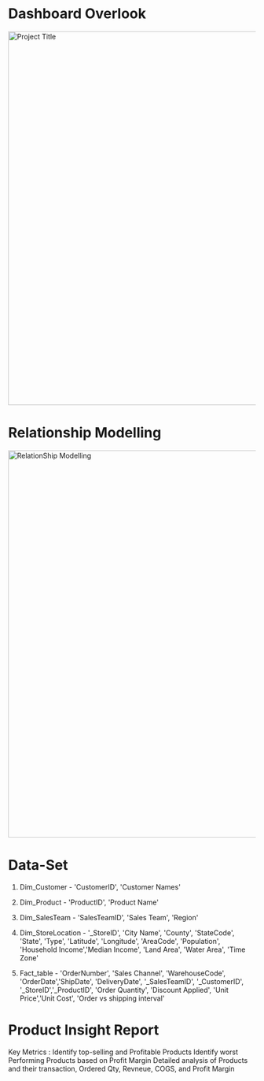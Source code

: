 # Dashboard Overlook
<img width="759" alt="Project Title" src="https://github.com/Narula901/E-Commerce-Dashboard/assets/81371310/f3d3823d-62f2-4482-be30-60397bdca685">

# Relationship Modelling  
<img width="786" alt="RelationShip Modelling" src="https://github.com/Narula901/E-Commerce-Dashboard/assets/81371310/25aab17d-ae22-482a-901f-a994a9dc6360">

# Data-Set
1. Dim_Customer - 'CustomerID', 'Customer Names'
   
2. Dim_Product - 'ProductID', 'Product Name'
 
3. Dim_SalesTeam - 'SalesTeamID', 'Sales Team', 'Region'
 
4. Dim_StoreLocation - '_StoreID', 'City Name', 'County', 'StateCode', 'State', 'Type', 'Latitude', 'Longitude', 'AreaCode', 'Population', 'Household Income','Median Income', 
                        'Land Area', 'Water Area', 'Time Zone'

5. Fact_table - 'OrderNumber', 'Sales Channel', 'WarehouseCode', 'OrderDate','ShipDate', 'DeliveryDate', '_SalesTeamID', '_CustomerID', '_StoreID','_ProductID', 
                 'Order Quantity', 'Discount Applied', 'Unit Price','Unit Cost', 'Order vs shipping interval'

# Product Insight Report
Key Metrics : 
Identify top-selling and Profitable Products
Identify worst Performing Products based on Profit Margin
Detailed analysis of Products and their transaction, Ordered Qty, Revneue, COGS, and Profit Margin




